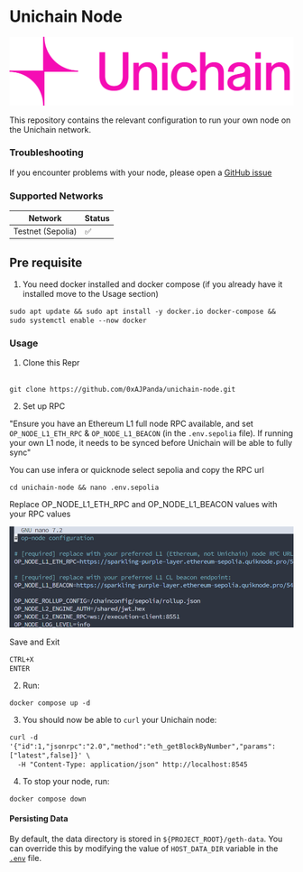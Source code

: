# Unichain Node

![image](logo.png)

This repository contains the relevant configuration to run your own node on the Unichain network.

### Troubleshooting

If you encounter problems with your node, please open a [GitHub issue](https://github.com/Uniswap/unichain-node/issues)

### Supported Networks

| Network           | Status |
| ----------------- | ------ |
| Testnet (Sepolia) | ✅     |

## Pre requisite

1. You need docker installed and docker compose (if you already have it installed move to the Usage section)

```
sudo apt update && sudo apt install -y docker.io docker-compose && sudo systemctl enable --now docker

```

### Usage

1. Clone this Repr

```

git clone https://github.com/0xAJPanda/unichain-node.git

```

2. Set up RPC

"Ensure you have an Ethereum L1 full node RPC available, and set `OP_NODE_L1_ETH_RPC` & `OP_NODE_L1_BEACON` (in the `.env.sepolia` file). If running your own L1 node, it needs to be synced before Unichain will be able to fully sync"

You can use infera or quicknode select sepolia and copy the RPC url

```
cd unichain-node && nano .env.sepolia

```

Replace OP_NODE_L1_ETH_RPC and OP_NODE_L1_BEACON values with your RPC values

![image](RPC.png)

Save and Exit

```
CTRL+X
ENTER

```

2. Run:

```
docker compose up -d
```

3. You should now be able to `curl` your Unichain node:

```
curl -d '{"id":1,"jsonrpc":"2.0","method":"eth_getBlockByNumber","params":["latest",false]}' \
  -H "Content-Type: application/json" http://localhost:8545
```

4. To stop your node, run:

```
docker compose down
```

#### Persisting Data

By default, the data directory is stored in `${PROJECT_ROOT}/geth-data`. You can override this by modifying the value of
`HOST_DATA_DIR` variable in the [`.env`](./.env) file.
